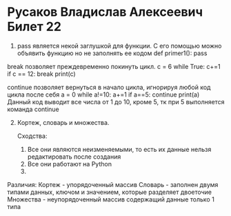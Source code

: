 # Русаков Владислав Алексеевич Билет 22

1. pass является некой заглушкой для функции. С его помощью можно объявить функцию но не заполнять ее кодом
   def primer1():
     pass

break позволяет преждевременно покинуть цикл.
c = 6
while True:
  c+=1
  if c == 12:
    break
  print(c)

continue позволяет вернуться в начало цикла, игнорируя любой код цикла после себя
a = 0
while a!=10:
    a+=1
    if a==5:
        continue
    print(a)
Данный код выводит все числа от 1 до 10, кроме 5, тк при 5 выполняется команда continue


2. Кортеж, словарь и множества.

   Сходства:
   1. Все они являются неизменяемыми, то есть их данные нельзя редактировать после создания
   2. Все они работают на Python
   3. 

  Различия:
  Кортеж - упорядоченный массив
  Словарь - заполнен двумя типами данных, ключом и значением, которые разделяет двоеточие
  Множества - неупорядоченный массив содержащий данные только 1 типа

